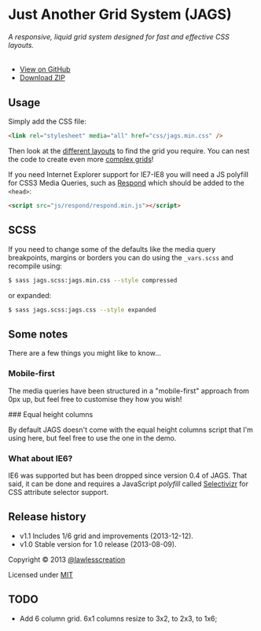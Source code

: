 # Just Another Grid System (JAGS)
###### A responsive, liquid grid system designed for fast and effective CSS layouts.

 - [View on GitHub](https://github.com/lawlesscreation/just-another-grid-system)
 - [Download ZIP](https://github.com/lawlesscreation/just-another-grid-system/archive/master.zip)


## Usage

Simply add the CSS file:

```html
<link rel="stylesheet" media="all" href="css/jags.min.css" />
```

Then look at the [different layouts](http://lawlesscreation.github.io/just-another-grid-system/gh-pages/layouts.html) to find the grid you require. You can nest the code to create even more [complex grids](http://lawlesscreation.github.io/just-another-grid-system/gh-pages/extreme-testing.html)!

If you need Internet Explorer support for IE7-IE8 you will need a JS polyfill for CSS3 Media Queries, such as [Respond](https://github.com/scottjehl/Respond) which should be added to the <code>&lt;head&gt;</code>:

```html
<script src="js/respond/respond.min.js"></script>
```


## SCSS

If you need to change some of the defaults like the media query breakpoints, margins or borders you can do using the <code>_vars.scss</code> and recompile using:

```bash
$ sass jags.scss:jags.min.css --style compressed
```

or expanded:

```bash
$ sass jags.scss:jags.css --style expanded
```


## Some notes
There are a few things you might like to know...

### Mobile-first

The media queries have been structured in a "mobile-first" approach from 0px up, but feel free to customise they how you wish!

### Equal height columns

By default JAGS doesn't come with the equal height columns script that I'm using here, but feel free to use the one in the demo.

### What about IE6?

IE6 was supported but has been dropped since version 0.4 of JAGS. That said, it can be done and requires a JavaScript <em>polyfill</em> called [Selectivizr](http://selectivizr.com/) for CSS attribute selector support.


## Release history

 - v1.1 Includes 1/6 grid and improvements (2013-12-12).
 - v1.0 Stable version for 1.0 release (2013-08-09).

Copyright © 2013 [@lawlesscreation](http://twitter.com/lawlesscreation)

Licensed under [MIT](http://opensource.org/licenses/mit-license.php)


## TODO

 - Add 6 column grid. 6x1 columns resize to 3x2, to 2x3, to 1x6;
